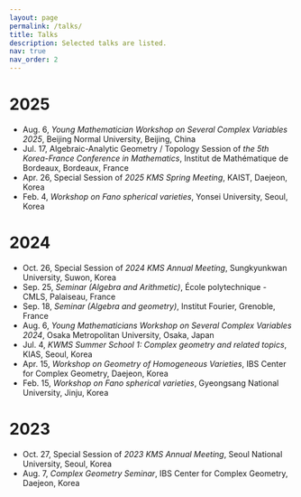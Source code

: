 ```yaml
---
layout: page
permalink: /talks/
title: Talks
description: Selected talks are listed.
nav: true
nav_order: 2
---
```

# 2025
* Aug. 6, *Young Mathematician Workshop on Several Complex Variables 2025*, Beijing Normal University, Beijing, China
* Jul. 17, Algebraic-Analytic Geometry / Topology Session of *the 5th Korea-France Conference in Mathematics*, Institut de Mathématique de Bordeaux, Bordeaux, France
* Apr. 26, Special Session of *2025 KMS Spring Meeting*, KAIST, Daejeon, Korea
* Feb. 4, *Workshop on Fano spherical varieties*, Yonsei University, Seoul, Korea

# 2024
* Oct. 26, Special Session of *2024 KMS Annual Meeting*, Sungkyunkwan University, Suwon, Korea
* Sep. 25, *Seminar (Algebra and Arithmetic)*, École polytechnique - CMLS, Palaiseau, France
* Sep. 18, *Seminar (Algebra and geometry)*, Institut Fourier, Grenoble, France
* Aug. 6, *Young Mathematicians Workshop on Several Complex Variables 2024*, Osaka Metropolitan University, Osaka, Japan
* Jul. 4, *KWMS Summer School 1: Complex geometry and related topics*, KIAS, Seoul, Korea
* Apr. 15, *Workshop on Geometry of Homogeneous Varieties*, IBS Center for Complex Geometry, Daejeon, Korea
* Feb. 15, *Workshop on Fano spherical varieties*, Gyeongsang National University, Jinju, Korea

# 2023
* Oct. 27, Special Session of *2023 KMS Annual Meeting*, Seoul National University, Seoul, Korea
* Aug. 7, *Complex Geometry Seminar*, IBS Center for Complex Geometry, Daejeon, Korea
